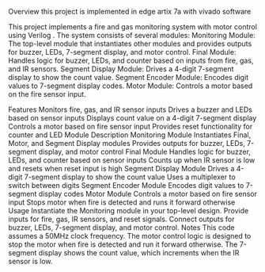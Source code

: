 Overview this project is implemented in edge artix 7a with vivado software

This project implements a fire and gas monitoring system with motor control using Verilog . 
The system consists of several modules:
Monitoring Module: The top-level module that instantiates other modules and provides outputs for buzzer, LEDs, 7-segment display, and motor control.
Final Module: Handles logic for buzzer, LEDs, and counter based on inputs from fire, gas, and IR sensors.
Segment Display Module: Drives a 4-digit 7-segment display to show the count value.
Segment Encoder Module: Encodes digit values to 7-segment display codes.
Motor Module: Controls a motor based on the fire sensor input.


Features
Monitors fire, gas, and IR sensor inputs
Drives a buzzer and LEDs based on sensor inputs
Displays count value on a 4-digit 7-segment display
Controls a motor based on fire sensor input
Provides reset functionality for counter and LED
Module Description
Monitoring Module
Instantiates Final, Motor, and Segment Display modules
Provides outputs for buzzer, LEDs, 7-segment display, and motor control
Final Module
Handles logic for buzzer, LEDs, and counter based on sensor inputs
Counts up when IR sensor is low and resets when reset input is high
Segment Display Module
Drives a 4-digit 7-segment display to show the count value
Uses a multiplexer to switch between digits
Segment Encoder Module
Encodes digit values to 7-segment display codes
Motor Module
Controls a motor based on fire sensor input
Stops motor when fire is detected and runs it forward otherwise
Usage
Instantiate the Monitoring module in your top-level design.
Provide inputs for fire, gas, IR sensors, and reset signals.
Connect outputs for buzzer, LEDs, 7-segment display, and motor control.
Notes
This code assumes a 50MHz clock frequency.
The motor control logic is designed to stop the motor when fire is detected and run it forward otherwise.
The 7-segment display shows the count value, which increments when the IR sensor is low.
